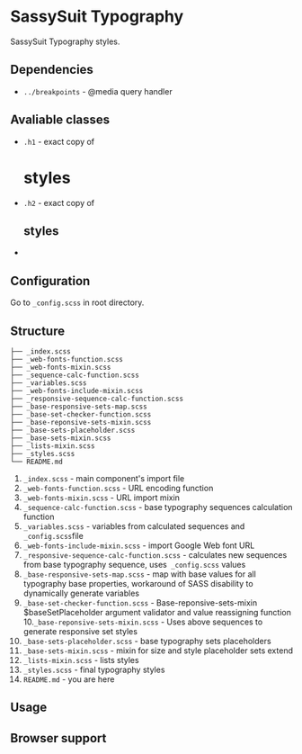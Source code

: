 # SassySuit Typography 

SassySuit Typography styles.

## Dependencies 

* `../breakpoints` - @media query handler

## Avaliable classes

* `.h1` - exact copy of <h1> styles
* `.h2` - exact copy of <h2> styles
*  

## Configuration

Go to `_config.scss` in root directory.

## Structure

	├── _index.scss
	├── _web-fonts-function.scss
	├── _web-fonts-mixin.scss
	├── _sequence-calc-function.scss
	├── _variables.scss
	├── _web-fonts-include-mixin.scss
	├── _responsive-sequence-calc-function.scss
	├── _base-responsive-sets-map.scss
	├── _base-set-checker-function.scss
	├── _base-reponsive-sets-mixin.scss
	├── _base-sets-placeholder.scss
	├── _base-sets-mixin.scss
	├── _lists-mixin.scss
	├── _styles.scss
	└── README.md

1. `_index.scss` - main component's import file 
2. `_web-fonts-function.scss` - URL encoding function
3. `_web-fonts-mixin.scss` - URL import mixin
4. `_sequence-calc-function.scss` - base typography sequences calculation function  
5. `_variables.scss` - variables from calculated sequences and `_config.scss`file
6. `_web-fonts-include-mixin.scss` - import Google Web font URL 
7. `_responsive-sequence-calc-function.scss` - calculates new sequences from base typography sequence, uses` _config.scss` values
8. `_base-responsive-sets-map.scss` - map with base values for all typography base properties, workaround of SASS disability to dynamically generate variables
9. `_base-set-checker-function.scss` - Base-reponsive-sets-mixin $baseSetPlaceholder argument validator and value reassigning function 
10.`_base-reponsive-sets-mixin.scss` - Uses above sequences to generate responsive set styles  
11. `_base-sets-placeholder.scss` - base typography sets placeholders
12. `_base-sets-mixin.scss` - mixin for size and style placeholder sets extend
13. `_lists-mixin.scss` - lists styles 
14. `_styles.scss` - final typography styles
15. `README.md` - you are here

## Usage 

## Browser support 

